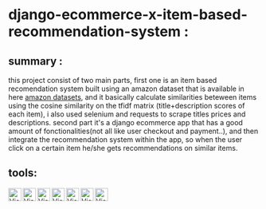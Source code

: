 # django-ecommerce-x-item-based-recommendation-system :

## summary :

this project consist of two main parts, first one is an item based recomendation system built using an amazon dataset that is available in here [amazon datasets](http://jmcauley.ucsd.edu/data/amazon/), 
and it basically calculate similarities beteween items using the cosine similarity on the tfidf matrix (title+description scores of each item), i also used selenium and requests to scrape titles prices and descriptions.
second part it's a django ecommerce app that has a good amount of fonctionalities(not all like user checkout and payment..), and then integrate the recommendation system within the app, so when the user click on a certain item he/she gets recommendations on similar items.



## tools:

<img align="left" alt="Visual Studio Code" width="26px" src="https://upload.wikimedia.org/wikipedia/commons/thumb/0/0a/Python.svg/1200px-Python.svg.png">
<img align="left" alt="Visual Studio Code" width="26px" src="https://pbs.twimg.com/profile_images/752207108750340096/CicamXxN_400x400.jpg">
<img align="left" alt="Visual Studio Code" width="26px" src="https://icon-library.com/images/javascript-icon-png/javascript-icon-png-23.jpg">
<img align="left" alt="Visual Studio Code" width="26px" src="https://images.vexels.com/media/users/3/166383/isolated/preview/6024bc5746d7436c727825dc4fc23c22-html-programming-language-icon-by-vexels.png">
<img align="left" alt="Visual Studio Code" width="26px" src="https://3.bp.blogspot.com/-oRSUw_TmO9o/XIb61m88fcI/AAAAAAAAIq0/vnxl2zzsXEQsnHI2fH4GjKu_ZT0urRo4wCK4BGAYYCw/s1600/icon%2Bcss%2B3.png">
<img align="left" alt="Visual Studio Code" width="26px" src="https://cdn.iconscout.com/icon/free/png-512/postgresql-11-1175122.png">
<img align="left" alt="Visual Studio Code" width="26px" src="https://upload.wikimedia.org/wikipedia/commons/thumb/9/9a/Visual_Studio_Code_1.35_icon.svg/256px-Visual_Studio_Code_1.35_icon.svg.png">




